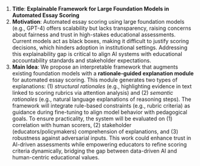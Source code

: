 1. **Title**: **Explainable Framework for Large Foundation Models in Automated Essay Scoring**  
2. **Motivation**: Automated essay scoring using large foundation models (e.g., GPT-4) offers scalability but lacks transparency, raising concerns about fairness and trust in high-stakes educational assessments. Current models act as black boxes, making it difficult to justify scoring decisions, which hinders adoption in institutional settings. Addressing this explainability gap is critical to align AI systems with educational accountability standards and stakeholder expectations.  
3. **Main Idea**: We propose an interpretable framework that augments existing foundation models with a **rationale-guided explanation module** for automated essay scoring. This module generates two types of explanations: (1) *structural rationales* (e.g., highlighting evidence in text linked to scoring rubrics via attention analysis) and (2) *semantic rationales* (e.g., natural language explanations of reasoning steps). The framework will integrate rule-based constraints (e.g., rubric criteria) as guidance during fine-tuning to align model behavior with pedagogical goals. To ensure practicality, the system will be evaluated on (1) correlation with human scorers, (2) stakeholder (educators/policymakers) comprehension of explanations, and (3) robustness against adversarial inputs. This work could enhance trust in AI-driven assessments while empowering educators to refine scoring criteria dynamically, bridging the gap between data-driven AI and human-centric educational values.